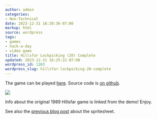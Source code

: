 ```yaml
---
author: admin
categories:
- Non-Technical
date: 2023-12-31 16:20:36-07:00
markup: html
source: wordpress
tags:
- games
- hack-a-day
- video game
title: Hillsfar Lockpicking (20) Complete
updated: 2023-12-31 16:25:22-07:00
wordpress_id: 1263
wordpress_slug: hillsfar-lockpicking-20-complete
---
```

The game can be played [here][1]. Source code is [on github][2].

[![](https://blog.za3k.com/wp-content/uploads/2023/12/screenshot.png)][3]

Info about the original 1989 Hillsfar game is linked from the demo! Enjoy.

See also the [previous blog post][4] about the spritesheet.

[1]: https://za3k.github.io/ha3k-20-lockpick/
[2]: https://za3k.github.io/ha3k-20-lockpick/
[3]: https://za3k.github.io/ha3k-20-lockpick/
[4]: https://blog.za3k.com/hack-a-day-day-20-hillsfar-lockpicking-spritesheet/
